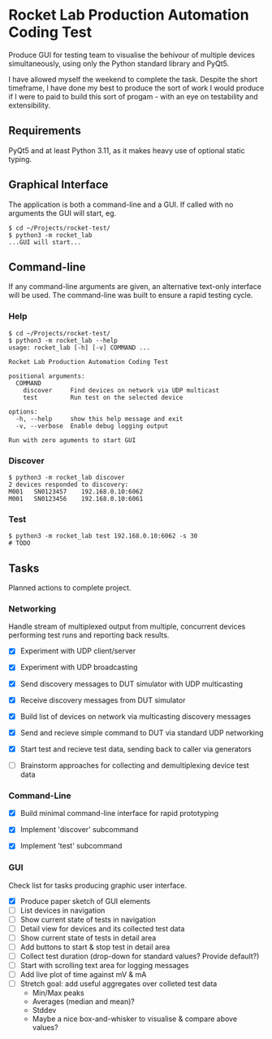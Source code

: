 
# Rocket Lab Production Automation Coding Test

Produce GUI for testing team to visualise the behivour of multiple devices
simultaneously, using only the Python standard library and PyQt5.

I have allowed myself the weekend to complete the task. Despite the short
timeframe, I have done my best to produce the sort of work I would produce
if I were to paid to build this sort of progam - with an eye on testability
and extensibility.


## Requirements

PyQt5 and at least Python 3.11, as it makes heavy use of optional static typing.


## Graphical Interface

The application is both a command-line and a GUI. If called with no arguments
the GUI will start, eg.

    $ cd ~/Projects/rocket-test/
    $ python3 -m rocket_lab
    ...GUI will start...


## Command-line

If any command-line arguments are given, an alternative text-only interface
will be used. The command-line was built to ensure a rapid testing cycle.

### Help

    $ cd ~/Projects/rocket-test/
    $ python3 -m rocket_lab --help
    usage: rocket_lab [-h] [-v] COMMAND ...

    Rocket Lab Production Automation Coding Test

    positional arguments:
      COMMAND
        discover     Find devices on network via UDP multicast
        test         Run test on the selected device

    options:
      -h, --help     show this help message and exit
      -v, --verbose  Enable debug logging output

    Run with zero aguments to start GUI

### Discover

    $ python3 -m rocket_lab discover
    2 devices responded to discovery:
    M001   SN0123457    192.168.0.10:6062
    M001   SN0123456    192.168.0.10:6061

### Test

    $ python3 -m rocket_lab test 192.168.0.10:6062 -s 30
    # TODO

## Tasks

Planned actions to complete project.

### Networking

Handle stream of multiplexed output from multiple, concurrent devices performing
test runs and reporting back results.

- [x] Experiment with UDP client/server
- [x] Experiment with UDP broadcasting
- [x] Send discovery messages to DUT simulator with UDP multicasting
- [x] Receive discovery messages from DUT simulator
- [x] Build list of devices on network via multicasting discovery messages
- [x] Send and recieve simple command to DUT via standard UDP networking
- [x] Start test and recieve test data, sending back to caller via generators
- [ ] Brainstorm approaches for collecting and demultiplexing device test data


### Command-Line

- [x] Build minimal command-line interface for rapid prototyping
- [x] Implement 'discover' subcommand
- [x] Implement 'test' subcommand


### GUI

Check list for tasks producing graphic user interface.

- [x] Produce paper sketch of GUI elements
- [ ] List devices in navigation
- [ ] Show current state of tests in navigation
- [ ] Detail view for devices and its collected test data
- [ ] Show current state of tests in detail area
- [ ] Add buttons to start & stop test in detail area
- [ ] Collect test duration (drop-down for standard values? Provide default?)
- [ ] Start with scrolling text area for logging messages
- [ ] Add live plot of time against mV & mA
- [ ] Stretch goal: add useful aggregates over colleted test data
    - Min/Max peaks
    - Averages (median and mean)?
    - Stddev
    - Maybe a nice box-and-whisker to visualise & compare above values?
